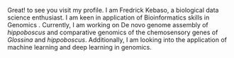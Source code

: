 Great! to see you visit my profile. I am Fredrick Kebaso, a biological data science enthusiast. I am keen in application of Bioinformatics skills in Genomics 
. Currently, I am working on De novo genome assembly of *hippoboscus* and comparative genomics of the chemosensory genes of *Glossina* and *hippoboscus*. 
Additionally, I am looking into the application of machine learning and deep learning in genomics.   



